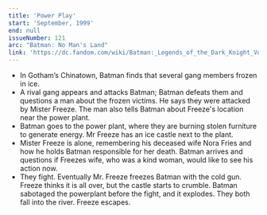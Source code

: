 ```yaml
---
title: 'Power Play'
start: 'September, 1999'
end: null
issueNumber: 121
arc: "Batman: No Man's Land"
link: 'https://dc.fandom.com/wiki/Batman:_Legends_of_the_Dark_Knight_Vol_1_121'
---
```


- In Gotham’s Chinatown, Batman finds that several gang members frozen in ice.
- A rival gang appears and attacks Batman; Batman defeats them and questions a man about the frozen victims. He says they were attacked by Mister Freeze. The man also tells Batman about Freeze's location near the power plant.
- Batman goes to the power plant, where they are burning stolen furniture to generate energy. Mr Freeze has an ice castle next to the plant.
- Mister Freeze is alone, remembering his deceased wife Nora Fries and how he holds Batman responsible for her death. Batman arrives and questions if Freezes wife, who was a kind woman, would like to see his action now.
- They fight. Eventually Mr. Freeze freezes Batman with the cold gun. Freeze thinks it is all over, but the castle starts to crumble. Batman sabotaged the powerplant before the fight, and it explodes. They both fall into the river. Freeze escapes.
